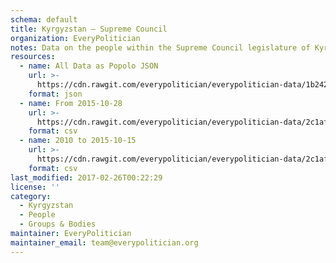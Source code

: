 ```yaml
---
schema: default
title: Kyrgyzstan — Supreme Council
organization: EveryPolitician
notes: Data on the people within the Supreme Council legislature of Kyrgyzstan.
resources:
  - name: All Data as Popolo JSON
    url: >-
      https://cdn.rawgit.com/everypolitician/everypolitician-data/1b242eb0b2d5b39d0d94e45512be9719afb8753c/data/Kyrgyzstan/Council/ep-popolo-v1.0.json
    format: json
  - name: From 2015-10-28
    url: >-
      https://cdn.rawgit.com/everypolitician/everypolitician-data/2c1af7ade6b0a89b6a510f1c12603c3e91bffadc/data/Kyrgyzstan/Council/term-6.csv
    format: csv
  - name: 2010 to 2015-10-15
    url: >-
      https://cdn.rawgit.com/everypolitician/everypolitician-data/2c1af7ade6b0a89b6a510f1c12603c3e91bffadc/data/Kyrgyzstan/Council/term-5.csv
    format: csv
last_modified: 2017-02-26T00:22:29
license: ''
category:
  - Kyrgyzstan
  - People
  - Groups & Bodies
maintainer: EveryPolitician
maintainer_email: team@everypolitician.org
---
```

